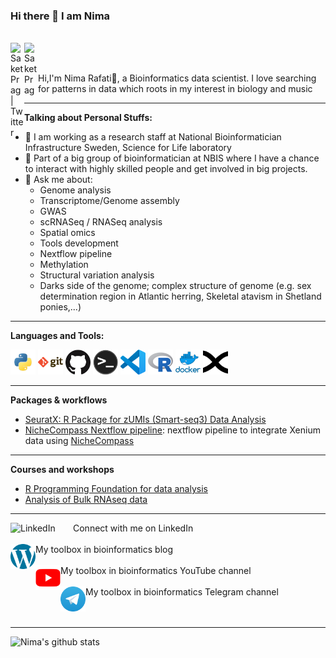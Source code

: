 ### Hi there 👋 I am Nima

<br/>


<a href="https://twitter.com/nimra236">
<img align="left" alt="Saket Prag | Twitter" width="22px" src="https://cdn.jsdelivr.net/npm/simple-icons@v3/icons/twitter.svg" />
</a>
<a href="https://www.linkedin.com/in/nima-rafati-b719a949/">
<img align="left" alt="Saket Prag" width="22px" src="https://cdn.jsdelivr.net/npm/simple-icons@v3/icons/linkedin.svg" />
</a>
<br />

<br />

Hi,I'm Nima Rafati🙌, a Bioinformatics data scientist. I love searching for patterns in data which roots in my interest in biology and music 

---

**Talking about Personal Stuffs:**

- 🔭 I am working as a research staff at National Bioinformatician Infrastructure Sweden, Science for Life laboratory
- 👯 Part of a big group of bioinformatician at NBIS where I have a chance to interact with highly skilled people and get involved in big projects.  
- 💬 Ask me about:
  - Genome analysis
  - Transcriptome/Genome assembly
  - GWAS
  - scRNASeq / RNASeq analysis
  - Spatial omics
  - Tools development
  - Nextflow pipeline
  - Methylation
  - Structural variation analysis
  - Darks side of the genome; complex structure of genome (e.g. sex determination region in Atlantic herring, Skeletal atavism in Shetland ponies,...) 

---

**Languages and Tools:**

<code><img height="40" src="https://raw.githubusercontent.com/github/explore/80688e429a7d4ef2fca1e82350fe8e3517d3494d/topics/python/python.png"></code>
<code><img height="40" src="https://raw.githubusercontent.com/github/explore/80688e429a7d4ef2fca1e82350fe8e3517d3494d/topics/git/git.png"></code>
<code><img height="40" src="https://raw.githubusercontent.com/github/explore/78df643247d429f6cc873026c0622819ad797942/topics/github/github.png"></code>
<code><img height="40" src="https://raw.githubusercontent.com/github/explore/80688e429a7d4ef2fca1e82350fe8e3517d3494d/topics/terminal/terminal.png"></code>
<code><img height="40" src="https://raw.githubusercontent.com/github/explore/80688e429a7d4ef2fca1e82350fe8e3517d3494d/topics/visual-studio-code/visual-studio-code.png"></code>
<code><img height="40" src="https://raw.githubusercontent.com/github/explore/80688e429a7d4ef2fca1e82350fe8e3517d3494d/topics/r/r.png"></code>
<code><img height="40" src="https://raw.githubusercontent.com/github/explore/80688e429a7d4ef2fca1e82350fe8e3517d3494d/topics/docker/docker.png"></code>
<code><img height="40" src="https://github.com/nimarafati/nimarafati/blob/main/nextflow.svg"></code>

---

**Packages & workflows**  
- [SeuratX: R Package for zUMIs (Smart-seq3) Data Analysis](https://github.com/nimarafati/SeuratX/tree/master)  
- [NicheCompass Nextflow pipeline](https://github.com/Moldia/PD_striatal_xenium/tree/5df6ba8d742244775260fc02b9141d6e07769e88/nf-core): nextflow pipeline to integrate Xenium data using [NicheCompass](https://github.com/Lotfollahi-lab/nichecompass)  

---

**Courses and workshops**  
- [R Programming Foundation for data analysis](https://nbisweden.github.io/workshop-r/)
- [Analysis of Bulk RNAseq data ](https://nbisweden.github.io/workshop-RNAseq/)

---
Connect with me on LinkedIn
[<img align="left" alt="LinkedIn" width="100" src="https://github.com/nimarafati/nimarafati/blob/main/linkedin.ico" />](https://www.linkedin.com/in/nima-rafati-phd-b719a949/)
<br />
<br />
My toolbox in bioinformatics blog
[<img align="left" alt="Personal blog" width="40" src="https://github.com/nimarafati/nimarafati/blob/main/wordpress_icon.ico" />](https://mtbioinformatics.wordpress.com/)
<br />
<br />
My toolbox in bioinformatics YouTube channel [<img align="left" alt="My Toolbox in Bioinformatics Youtube channel" width="40" src="https://github.com/nimarafati/nimarafati/blob/main/Youtube.png" />](https://www.youtube.com/channel/UCAnpW5si2OhdqgV3HLtcn6A)
<br />
<br />
My toolbox in bioinformatics Telegram channel 
[<img align="left" alt="My Toolbox in Bioinformatics Youtube channel" width="40" src="https://github.com/nimarafati/nimarafati/blob/main/Telegram.webp" />](https://t.me/Tools_Bioinformatics)  
<br />
<br />

---

![Nima's github stats](https://github-readme-stats.vercel.app/api?username=nimarafati&show_icons=true&hide_border=true&hide=stars)



